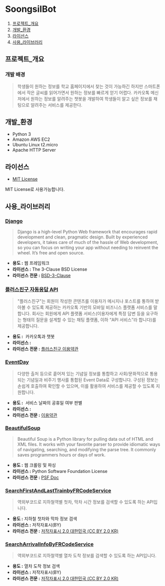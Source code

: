 # SoongsilBot

1. [프로젝트_개요](#프로젝트_개요)
2. [개발_환경](#개발_환경)
3. [라이선스](#라이선스)
4. [사용_라이브러리](#사용_라이브러리)

## 프로젝트_개요

### 개발 배경

> 학생들이 원하는 정보를 학교 홈페이지에서 찾는 것이 가능하긴 하지만 스마트폰에서 작은 글씨를 읽어가면서 원하는 정보를 빠르게 얻기 어렵다. 카카오톡 메신저에서 원하는 정보를 알려주는 챗봇을 개발하여 학생들이 알고 싶은 정보를 채팅으로 알려주는 서비스를 제공한다.

## 개발_환경
* Python 3
* Amazon AWS EC2
* Ubuntu Linux t2.micro
* Apache HTTP Server

## 라이선스
* [MIT License](LICENSE)

MIT License로 사용가능합니다.

## 사용_라이브러리

### [Django](https://www.djangoproject.com/)
> Django is a high-level Python Web framework that encourages rapid development and clean, pragmatic design. Built by experienced developers, it takes care of much of the hassle of Web development, so you can focus on writing your app without needing to reinvent the wheel. It’s free and open source.

* **용도 :** 웹 프레임워크
* **라이선스 :** The 3-Clause BSD License
* **라이선스 전문 :** [BSD-3-Clause](https://opensource.org/licenses/BSD-3-Clause)

### [플러스친구 자동응답 API](https://github.com/plusfriend/auto_reply)
> "플러스친구"는 회원이 작성한 콘텐츠를 이용자가 메시지나 포스트를 통하여 받아볼 수 있도록 제공하는 카카오톡 기반의 모바일 비즈니스 플랫폼 서비스를 말합니다. 회사는 회원에게 API 플랫폼 서비스(이용자에게 특정 답변 등을 요구하는 형태의 질문을 설계할 수 있는 채팅 플랫폼, 이하 “API 서비스”라 합니다)를 제공합니다.

* **용도 :**  카카오톡과 챗봇 
* **라이선스 :**
* **라이선스 전문 :** [플러스친구 이용약관](https://center-pf.kakao.com/terms)

### [EventDay](https://developers.sktelecom.com/content/sktApi/view/?svcId=10072)
> 다양한 출처 등으로 흩어져 있는 기념일 정보를 통합하고 사회/문화적으로 통용되는 기념일과 비주기 행사를 통합된 Event Data로 구성합니다. 구성된 정보는 손쉽게 호출하여 확인할 수 있으며, 이를 활용하여 서비스를 제공할 수 있도록 지원합니다.

* **용도 :**  서비스 날짜의 공휴일 여부 판별
* **라이선스 :** 
* **라이선스 전문 :** [이용약관](https://developers.sktelecom.com/policy/accessTerms/)

### [BeautifulSoup](https://www.crummy.com/software/BeautifulSoup/bs4/doc/)
> Beautiful Soup is a Python library for pulling data out of HTML and XML files. It works with your favorite parser to provide idiomatic ways of navigating, searching, and modifying the parse tree. It commonly saves programmers hours or days of work.

* **용도 :** 웹 크롤링 및 파싱
* **라이선스 :** Python Software Foundation License
* **라이선스 전문 :** [PSF Doc](https://docs.python.org/3/license.html)

### [SearchFirstAndLastTrainbyFRCodeService](http://data.seoul.go.kr/openinf/openapiview.jsp?infId=OA-1191&tMenu=11)
> 역외부코드로 지하철역별 첫차, 막차 시간 정보를 검색할 수 있도록 하는 API입니다.

* **용도 :** 지하철 첫차와 막차 정보 검색
* **라이선스 :** 저작자표시(BY)
* **라이선스 전문 :** [저작자표시 2.0 대한민국 (CC BY 2.0 KR)](https://creativecommons.org/licenses/by/2.0/kr/)

### [SearchArrivalInfoByFRCodeService](http://data.seoul.go.kr/openinf/openapiview.jsp?infId=OA-102&tMenu=11)
> 역외부코드로 지하철역별 열차 도착 정보를 검색할 수 있도록 하는 API입니다.

* **용도 :** 열차 도착 정보 검색
* **라이선스 :** 저작자표시(BY)
* **라이선스 전문 :** [저작자표시 2.0 대한민국 (CC BY 2.0 KR)](https://creativecommons.org/licenses/by/2.0/kr/)
